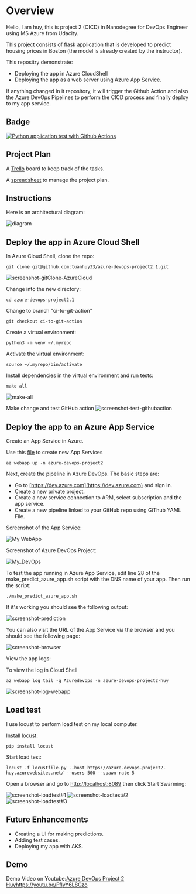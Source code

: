 # Overview

Hello, I am huy, this is project 2 (CICD) in Nanodegree for DevOps Engineer using MS Azure from Udacity.

This project consists of flask application that is developed to predict housing prices in Boston (the model is already created by the instructor). 

This repositry demonstrate:
- Deploying the app in Azure CloudShell
- Deploying the app as a web server using Azure App Service.

If anything changed in it repository,  it will trigger the Github Action and also the Azure DevOps Pipelines to perform the CICD process and finally deploy to my app service.

## Badge

[![Python application test with Github Actions](https://github.com/tuanhuy33/azure-devops-project2.1/actions/workflows/pythonapp.yml/badge.svg)](https://github.com/tuanhuy33/azure-devops-project2.1/actions/workflows/pythonapp.yml)

## Project Plan

A [Trello](https://trello.com/invite/b/u1T4UgNP/ATTI359c6c9fd0512a2b642617ff36974207E886B257/huy-bui) board to keep track of the tasks.

A [spreadsheet](project-schedule-h.xlsx) to manage the project plan.

## Instructions

Here is an architectural diagram:

![diagram](https://github.com/tuanhuy33/azure-devops-project2.1/blob/main/image/a.png)

## Deploy the app in Azure Cloud Shell

In Azure Cloud Shell, clone the repo:
```
git clone git@github.com:tuanhuy33/azure-devops-project2.1.git
```
![screenshot-gitClone-AzureCloud](https://github.com/tuanhuy33/azure-devops-project2.1/blob/main/image/ssh-clone.png)


Change into the new directory:
```
cd azure-devops-project2.1
```

Change to branch "ci-to-git-action"

```
git checkout ci-to-git-action
```

Create a virtual environment:
```
python3 -m venv ~/.myrepo
```

Activate the virtual environment:
```
source ~/.myrepo/bin/activate
```

Install dependencies in the virtual environment and run tests:
```
make all
```
![make-all](https://github.com/tuanhuy33/azure-devops-project2.1/blob/main/image/python3.png)

Make change and test GitHub action
![screenshot-test-githubaction](https://github.com/tuanhuy33/azure-devops-project2.1/blob/main/image/git_action.png)

## Deploy the app to an Azure App Service

Create an App Service in Azure. 

Use this [file](https://github.com/tuanhuy33/azure-devops-project2.1/blob/main/commands.sh) to create new App Services

```
az webapp up -n azure-devops-project2
```

Next, create the pipeline in Azure DevOps. The basic steps are:

- Go to [https://dev.azure.com](https://dev.azure.com) and sign in.
- Create a new private project.
- Create a new service connection to ARM, select subscription and the app service.
- Create a new pipeline linked to your GitHub repo using GiThub YAML File.

Screenshot of the App Service:

![My WebApp](https://github.com/tuanhuy33/azure-devops-project2.1/blob/main/image/web_app.png)

Screenshot of Azure DevOps Project:

![My_DevOps](https://github.com/tuanhuy33/azure-devops-project2.1/blob/main/image/azure_devops..png)

To test the app running in Azure App Service, edit line 28 of the make_predict_azure_app.sh script with the DNS name of your app. Then run the script:
```
./make_predict_azure_app.sh 
```

If it's working you should see the following output:

![screenshot-prediction](https://github.com/tuanhuy33/azure-devops-project2.1/blob/main/image/b.png)

You can also visit the URL of the App Service via the browser and you should see the following page:

![screenshot-browser](https://github.com/tuanhuy33/azure-devops-project2.1/blob/main/image/app.png)

View the app logs:

To view the log in Cloud Shell
```
az webapp log tail -g Azuredevops -n azure-devops-project2-huy
```
![screenshot-log-webapp](https://github.com/tuanhuy33/azure-devops-project2.1/blob/main/image/log_trail.png)


> 

## Load test

I use locust to perform load test on my local computer. 

Install locust:
```
pip install locust
```

Start load test:
```
locust -f locustfile.py --host https://azure-devops-project2-huy.azurewebsites.net/ --users 500 --spawn-rate 5 
```
Open a browser and go to [http://localhost:8089](http://localhost:8089) then click Start Swarming:

![screenshot-loadtest#1](https://github.com/tuanhuy33/azure-devops-project2.1/blob/main/image/run_locust.png)
![screenshot-loadtest#2](https://github.com/tuanhuy33/azure-devops-project2.1/blob/main/image/locust_localhost.png)
![screenshot-loadtest#3](https://github.com/tuanhuy33/azure-devops-project2.1/blob/main/image/chart_locust.png)

## Future Enhancements
- Creating a UI for making predictions.
- Adding test cases.
- Deploying my app with AKS.

## Demo 
Demo Video on Youtube:[Azure DevOps Project 2 Huy](https://youtu.be/FflyY6L8Gzo)https://youtu.be/FflyY6L8Gzo

